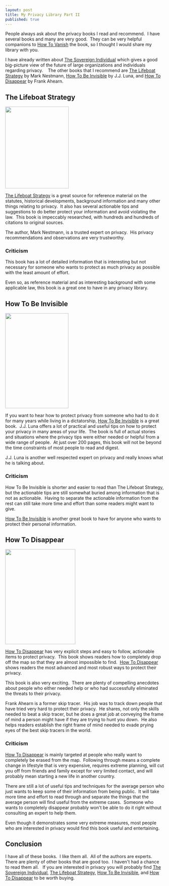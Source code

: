 ```yaml
---
layout: post
title: My Privacy Library Part II
published: true
---
```

<p>People always ask about the privacy books I read and recommend.  I have several books and many are very good.  They can be very helpful companions to <a href="http://www.howtovanish.com/htvbookaddtocart">How To Vanish</a> the book, so I thought I would share my library with you.</p>
<p>I have already written about <a href="http://www.howtovanish.com/SovereignIndividualBook">The Sovereign Individual</a> which gives a good big-picture view of the future of large organizations and individuals regarding privacy.    The other books that I recommend are <a href="http://www.howtovanish.com/LifeboatStrategy">The Lifeboat Strategy</a> by Mark Nestmann, <a href="http://www.howtovanish.com/HowToBeInvisible">How To Be Invisible</a> by J.J. Luna, and <a href="http://www.howtovanish.com/HowToDisappear">How To Disappear</a> by Frank Ahearn.</p>
<h2>The Lifeboat Strategy</h2>
<p><a href="http://www.howtovanish.com/wp-content/uploads/2011/01/lifeboat.jpg"><img class="aligncenter size-medium wp-image-2197" title="lifeboat" src="{{ site.baseurl }}/images/lifeboat-225x300.jpg" alt="" width="201" height="258" /></a></p>
<p><a href="http://www.howtovanish.com/LifeboatStrategy">The Lifeboat Strategy</a> is a great source for reference material on the statutes, historical developments, background information and many other things relating to privacy.  It also has several actionable tips and suggestions to do better protect your information and avoid violating the law.  This book is impeccably researched, with hundreds and hundreds of citations to original sources.</p>
<p>The author, Mark Nestmann, is a trusted expert on privacy.  His privacy recommendations and observations are very trustworthy.</p>
<h3>Criticism</h3>
<p>This book has a lot of detailed information that is interesting but not necessary for someone who wants to protect as much privacy as possible with the least amount of effort.</p>
<p>Even so, as reference material and as interesting background with some applicable law, this book is a great one to have in any privacy library.</p>
<h2>How To Be Invisible</h2>
<p><a href="http://www.howtovanish.com/wp-content/uploads/2011/01/22396.jpg"><img class="aligncenter size-medium wp-image-2198" title="invisible" src="{{ site.baseurl }}/images/22396-200x300.jpg" alt="" width="200" height="300" /></a></p>
<p>If you want to hear how to protect privacy from someone who had to do it for many years while living in a dictatorship, <a href="http://www.howtovanish.com/HowToBeInvisible">How To Be Invisible</a> is a great book.  J.J. Luna offers a lot of practical and useful tips on how to protect your privacy in many areas of your life.  The book is full of actual stories and situations where the privacy tips were either needed or helpful from a wide range of people.  At just over 200 pages, this book will not be beyond the time constraints of most people to read and digest.</p>
<p>J.J. Luna is another well respected expert on privacy and really knows what he is talking about.</p>
<h3>Criticism</h3>
<p>How To Be Invisible is shorter and easier to read than The Lifeboat Strategy, but the actionable tips are still somewhat buried among information that is not as actionable.  Having to separate the actionable information from the rest can still take more time and effort than some readers might want to give.</p>
<p><a href="http://www.howtovanish.com/HowToBeInvisible">How To Be Invisible</a> is another great book to have for anyone who wants to protect their personal information.</p>
<h2>How To Disappear</h2>
<p><a href="http://www.howtovanish.com/wp-content/uploads/2011/01/How-to-Disappear-Erase-Your-Digital-Footprint-Leave-False-Trails-and-Vanish-without-a-Trace-1599219778-L.jpg"><img class="aligncenter size-medium wp-image-2199" title="How-to-Disappear-Erase-Your-Digital-Footprint-Leave-False-Trails-and-Vanish-without-a-Trace-1599219778-L" src="{{ site.baseurl }}/images/How-to-Disappear-Erase-Your-Digital-Footprint-Leave-False-Trails-and-Vanish-without-a-Trace-1599219778-L-222x300.jpg" alt="" width="222" height="300" /></a></p>
<p><a href="http://www.howtovanish.com/HowToDisappear">How To Disappear</a> has very explicit steps and easy to follow, actionable items to protect privacy.  This book shows readers how to completely drop off the map so that they are almost impossible to find.  <a href="http://www.howtovanish.com/HowToDisappear">How To Disappear</a> shows readers the most advanced and most robust ways to protect their privacy.</p>
<p>This book is also very exciting.  There are plenty of compelling anecdotes about people who either needed help or who had successfully eliminated the threats to their privacy.</p>
<p>Frank Ahearn is a former skip tracer.  His job was to track down people that have tried very hard to protect their privacy.  He shares, not only the skills needed to beat a skip tracer, but he does a great job at conveying the frame of mind a person might have if they are trying to hunt you down.  He also helps readers establish the right frame of mind needed to evade prying eyes of the best skip tracers in the world.</p>
<h3>Criticism</h3>
<p><a href="http://www.howtovanish.com/HowToDisappear">How To Disappear</a> is mainly targeted at people who really want to completely be erased from the map.  Following through means a complete change in lifestyle that is very expensive, requires extreme planning, will cut you off from friends and family except for very limited contact, and will probably mean starting a new life in another country.</p>
<p>There are still a lot of useful tips and techniques for the average person who just wants to keep some of their information from being public.  It will take more time and effort to read through and separate the things that the average person will find useful from the extreme cases.  Someone who wants to completely disappear probably won't be able to do it right without consulting an expert to help them.</p>
<p>Even though it demonstrates some very extreme measures, most people who are interested in privacy would find this book useful and entertaining.</p>
<h2>Conclusion</h2>
<p>I have all of these books.  I like them all.  All of the authors are experts. There are plenty of other books that are good too.  I haven't had a chance to read them all.   If you are interested in privacy you will probably find <a href="http://www.howtovanish.com/SovereignIndividualBook">The Sovereign Individual</a>, <a href="http://www.howtovanish.com/LifeboatStrategy">The Lifeboat Strategy</a>, <a href="http://www.howtovanish.com/HowToBeInvisible">How To Be Invisible</a>, and <a href="http://www.howtovanish.com/HowToDisappear">How To Disappear</a> to be worth buying.</p>
